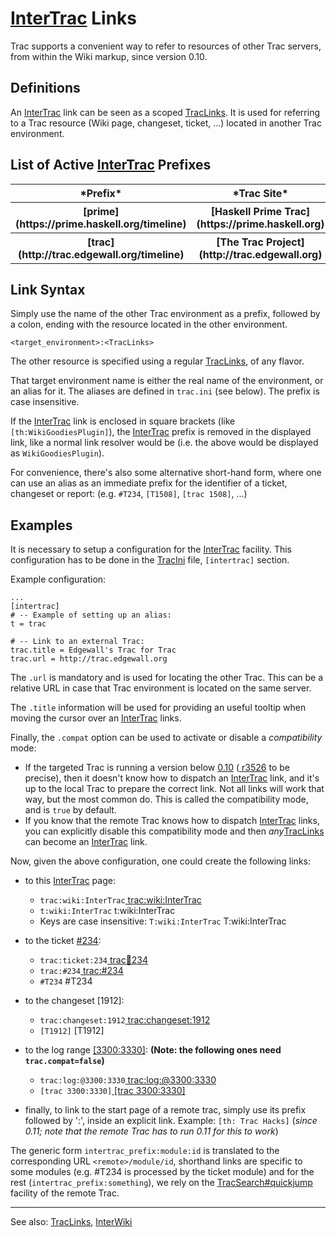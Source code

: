 # [InterTrac](inter-trac) Links


Trac supports a convenient way to refer to resources of other Trac servers, from within the Wiki markup, since version 0.10.

## Definitions


An [InterTrac](inter-trac) link can be seen as a scoped [TracLinks](trac-links).
It is used for referring to a Trac resource 
(Wiki page, changeset, ticket, ...) located in another
Trac environment.

## List of Active [InterTrac](inter-trac) Prefixes

<table><tr><th>*Prefix*</th>
<th>*Trac Site*</th></tr>
<tr><th>[prime](https://prime.haskell.org/timeline)</th>
<th>[Haskell Prime Trac](https://prime.haskell.org)</th></tr>
<tr><th>[trac](http://trac.edgewall.org/timeline)</th>
<th>[The Trac Project](http://trac.edgewall.org)</th></tr></table>

## Link Syntax


Simply use the name of the other Trac environment as a prefix, 
followed by a colon, ending with the resource located in the other environment.

```wiki
<target_environment>:<TracLinks>
```


The other resource is specified using a regular [TracLinks](trac-links), of any flavor.


That target environment name is either the real name of the 
environment, or an alias for it. 
The aliases are defined in `trac.ini` (see below).
The prefix is case insensitive.


If the [InterTrac](inter-trac) link is enclosed in square brackets (like `[th:WikiGoodiesPlugin]`), the [InterTrac](inter-trac) prefix is removed in the displayed link, like a normal link resolver would be (i.e. the above would be displayed as `WikiGoodiesPlugin`).


For convenience, there's also some alternative short-hand form, 
where one can use an alias as an immediate prefix 
for the identifier of a ticket, changeset or report:
(e.g. `#T234`, `[T1508]`, `[trac 1508]`, ...)

## Examples


It is necessary to setup a configuration for the [InterTrac](inter-trac) facility.
This configuration has to be done in the [TracIni](trac-ini) file, `[intertrac]` section.


Example configuration:

```wiki
...
[intertrac]
# -- Example of setting up an alias:
t = trac

# -- Link to an external Trac:
trac.title = Edgewall's Trac for Trac
trac.url = http://trac.edgewall.org
```


The `.url` is mandatory and is used for locating the other Trac.
This can be a relative URL in case that Trac environment is located 
on the same server.


The `.title` information will be used for providing an useful tooltip
when moving the cursor over an [InterTrac](inter-trac) links.


Finally, the `.compat` option can be used to activate or disable
a *compatibility* mode:

- If the targeted Trac is running a version below [ 0.10](http://trac.edgewall.org/intertrac/milestone%3A0.10) 
  ([ r3526](http://trac.edgewall.org/intertrac/r3526) to be precise), then it doesn't know how to dispatch an [InterTrac](inter-trac) 
  link, and it's up to the local Trac to prepare the correct link. 
  Not all links will work that way, but the most common do. 
  This is called the compatibility mode, and is `true` by default. 
- If you know that the remote Trac knows how to dispatch [InterTrac](inter-trac) links, 
  you can explicitly disable this compatibility mode and then *any*[TracLinks](trac-links) can become an [InterTrac](inter-trac) link.


Now, given the above configuration, one could create the following links:

- to this [InterTrac](inter-trac) page:

  - `trac:wiki:InterTrac`[ trac:wiki:InterTrac](http://trac.edgewall.org/intertrac/wiki%3AInterTrac)
  - `t:wiki:InterTrac` t:wiki:InterTrac
  - Keys are case insensitive: `T:wiki:InterTrac` T:wiki:InterTrac
- to the ticket [\#234](https://gitlab.haskell.org//ghc/ghc/issues/234):

  - `trac:ticket:234`[ trac:ticket:234](http://trac.edgewall.org/intertrac/ticket%3A234)
  - `trac:#234`[ trac:\#234](http://trac.edgewall.org/intertrac/%23234)
  - `#T234` \#T234
- to the changeset \[1912\]:

  - `trac:changeset:1912`[ trac:changeset:1912](http://trac.edgewall.org/intertrac/changeset%3A1912)
  - `[T1912]` \[T1912\]
- to the log range [\[3300:3330\]](/trac/ghc/log/ghc/?revs=3300%3A3330): **(Note: the following ones need `trac.compat=false`)**

  - `trac:log:@3300:3330`[ trac:log:\@3300:3330](http://trac.edgewall.org/intertrac/log%3A%403300%3A3330)
  - `[trac 3300:3330]`[ \[trac 3300:3330\]](http://trac.edgewall.org/intertrac/log%3A/%403300%3A3330)
- finally, to link to the start page of a remote trac, simply use its prefix followed by ':', inside an explicit link. Example: `[th: Trac Hacks]` (*since 0.11; note that the *remote* Trac has to run 0.11 for this to work*)


The generic form `intertrac_prefix:module:id` is translated
to the corresponding URL `<remote>/module/id`, shorthand links
are specific to some modules (e.g. \#T234 is processed by the
ticket module) and for the rest (`intertrac_prefix:something`),
we rely on the [TracSearch\#quickjump](trac-search#) facility of the remote Trac.

---


See also: [TracLinks](trac-links), [InterWiki](inter-wiki)